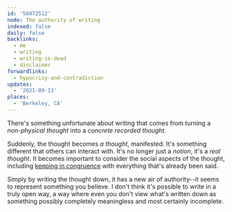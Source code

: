 ```yaml
---
id: '56072512'
node: The authority of writing
indexed: false
daily: false
backlinks:
  - me
  - writing
  - writing-is-dead
  - disclaimer
forwardlinks:
  - hypocrisy-and-contradiction
updates:
  - '2021-09-13'
places:
  - 'Berkeley, CA'
---
```

There's something unfortunate about writing that comes from turning a *non-physical thought* into a *concrete recorded thought*.

Suddenly, the thought becomes *a thought*, manifested. It's something different that others can interact with. It's no longer just a *notion*, it's a *real thought*. It becomes important to consider the social aspects of the thought, including [keeping in congruence](hypocrisy-and-contradiction.md) with everything that's already been said. 

Simply by writing the thought down, it has a new air of authority--it seems to represent something you believe. I don't think it's possible to write in a truly open way, a way where even you don't view what's written down as something possibly completely meaningless and most certainly incomplete.  
